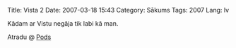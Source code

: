 Title: Vista 2
Date: 2007-03-18 15:43
Category: Sākums
Tags: 2007
Lang: lv

Kādam ar Vistu negāja tik labi kā man.

Atradu @ [Pods][1]

  [1]: http://pods.lv/blog/2007/03/instalejam_windows_vista_2_minutes.html
